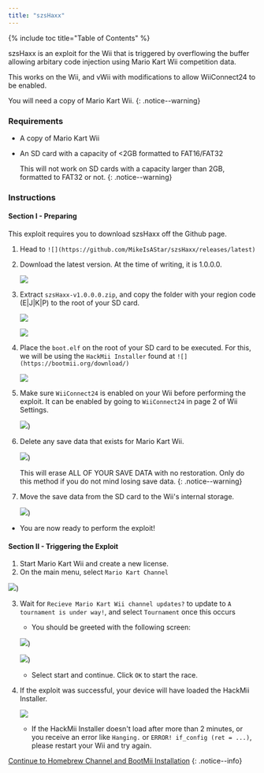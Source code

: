 ```yaml
---
title: "szsHaxx"
---
```


{% include toc title="Table of Contents" %}

szsHaxx is an exploit for the Wii that is triggered by overflowing the buffer allowing arbitary code injection using Mario Kart Wii competition data.

This works on the Wii, and vWii with modifications to allow WiiConnect24 to be enabled.

You will need a copy of Mario Kart Wii.
{: .notice--warning}

### Requirements

* A copy of Mario Kart Wii
* An SD card with a capacity of <2GB formatted to FAT16/FAT32

  This will not work on SD cards with a capacity larger than 2GB, formatted to FAT32 or not.
  {: .notice--warning}

### Instructions

#### Section I - Preparing

This exploit requires you to download szsHaxx off the Github page. 

1. Head to `![](https://github.com/MikeIsAStar/szsHaxx/releases/latest)`
2. Download the latest version. At the time of writing, it is 1.0.0.0.

    ![](/images/exploits/szshaxx/szsHaxx.png)


3. Extract `szsHaxx-v1.0.0.0.zip`, and copy the folder with your region code (E|J|K|P) to the root of your SD card.

    ![](/images/exploits/szshaxx/files2.png)

    ![](/images/exploits/szshaxx/files3.png)

4. Place the `boot.elf` on the root of your SD card to be executed. For this, we will be using the `HackMii Installer` found at `![](https://bootmii.org/download/)`

    ![](/images/exploits/szshaxx/bootelf.png)

5. Make sure `WiiConnect24` is enabled on your Wii before performing the exploit. It can be enabled by going to `WiiConnect24` in page 2 of Wii Settings.

    ![](/images/exploits/szshaxx/wiiconnect24.png))

6. Delete any save data that exists for Mario Kart Wii. 

    ![](/images/exploits/szshaxx/deleted.png))

    This will erase ALL OF YOUR SAVE DATA with no restoration. Only do this method if you do not mind losing save data.
    {: .notice--warning}

7. Move the save data from the SD card to the Wii's internal storage.

    ![](/images/exploits/szshaxx/moved.png))

+ You are now ready to perform the exploit!


#### Section II - Triggering the Exploit

1. Start Mario Kart Wii and create a new license.
2. On the main menu, select `Mario Kart Channel`

![](/images/exploits/szshaxx/channel.png))


3. Wait for `Recieve Mario Kart Wii channel updates?` to update to `A tournament is under way!`, and select `Tournament` once this occurs
    + You should be greeted with the following screen:

    ![](/images/exploits/szshaxx/tourney.png))

    ![](/images/exploits/szshaxx/haxx.png))

    + Select start and continue. Click `OK` to start the race.

1. If the exploit was successful, your device will have loaded the HackMii Installer.

    ![](/images/hackmii/scam.png)

    + If the HackMii Installer doesn't load after more than 2 minutes, or you receive an error like `Hanging.` or `ERROR! if_config (ret = ...)`, please restart your Wii and try again.

[Continue to Homebrew Channel and BootMii Installation](hbc)
{: .notice--info}

